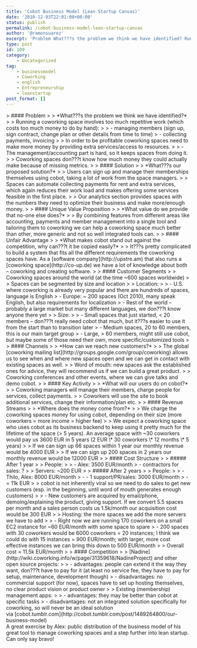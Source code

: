 ```yaml
---
title: 'Cobot Business Model (Lean Startup Canvas)'
date: '2010-12-03T22:01:00+00:00'
status: publish
permalink: /cobot-business-model-lean-startup-canvas
author: '@ramonsuarez'
excerpt: 'Problem What???s the problem we think we have identified? Running a coworking space involves too much repetitive work (which costs too much money to do by hand): managing members (sign up, sign contract, change plan or other details from time to tim...'
type: post
id: 109
category:
    - Uncategorized
tag:
    - businessmodel
    - Coworking
    - english
    - Entrepreneurship
    - leanstartup
post_format: []
---
```

<div class="posterous_bookmarklet_entry">> #### Problem
> 
> *What???s the problem we think we have identified?*
> 
> Running a coworking space involves too much repetitive work (which costs too much money to do by hand):
> 
> - managing members (sign up, sign contract, change plan or other details from time to time)
> - collecting payments, invoicing
> 
> In order to be profitable coworking spaces need to make more money by providing extra services/access to resources.
> 
> - The management/accounting part is hard, so it keeps spaces from doing it.
> 
> Coworking spaces don???t know how much money they could actually make because of missing metrics.
> 
> #### Solution
> 
> *What???s our proposed solution?*
> 
> Users can sign up and manage their memberships themselves using cobot, taking a lot of work from the space managers.
> 
> Spaces can automate collecting payments for rent and extra services, which again reduces their work load and makes offering some services feasible in the first place.
> 
> Our analytics section provides spaces with the numbers they need to optimize their business and make more/enough money.
> 
> #### Unique Value Proposition
> 
> *What value do we provide that no-one else does?*
> 
> By combining features from different areas like accounting, payments and member management into a single tool and tailoring them to coworking we can help a coworking space much better than other, more generic and not so well integrated tools can.
> 
> #### Unfair Advantage
> 
> *What makes cobot stand out against the competition, why can???t it be copied easily?*
> 
> It???s pretty complicated to build a system that fits all the different requirements the coworking spaces have. As a [software company](http://upstre.am) that also runs a [coworking space](http://co-up.de) we have a lot of knowledge about both – coworking and creating software.
> 
> #### Customer Segments
> 
> Coworking spaces around the world (at the time ~600 spaces worldwide)
> 
> Spaces can be segmented by size and location
> 
> Location:
> 
> - U.S. where coworking is already very popular and there are hundreds of spaces, language is English
> - Europe: ~ 200 spaces (Oct 2010), many speak English, but also requirements for localization
> - Rest of the world – probably a large market but many different languages, we don???t know anyone there yet
> 
> Size:
> 
> - Small spaces that just started, &lt; 20 members – don???t really need cobot that much, but it???s easier to use it from the start than to transition later
> - Medium spaces, 20 to 60 members, this is our main target group
> - Large, &gt; 60 members, might still use cobot, but maybe some of those need their own, more specific/customized tools
> 
> #### Channels
> 
> *How can we reach new customers?*
> 
> The global [coworking mailing list](http://groups.google.com/group/coworking) allows us to see when and where new spaces open and we can get in contact with existing spaces as well.
> 
> Word of mouth: new spaces ask the established ones for advice, they will recommend us if we can build a great product.
> 
> Coworking conferences and other events, where we can give talks and demo cobot.
> 
> #### Key Activity
> 
> *What will our users do on cobot?*
> 
> Coworking managers will manage their members, charge people for services, collect payments.
> 
> Coworkers will use the site to book additional services, change their information/plan etc.
> 
> #### Revenue Streams
> 
> *Where does the money come from?*
> 
> We charge the coworking spaces money for using cobot, depending on their size (more coworkers = more income = higher fee)
> 
> We expect a coworking space who uses cobot as its business backend to keep using it pretty much for the lifetime of the space (&gt; 5 years). An average space with ~30 coworkers would pay us 3600 EUR in 5 years (2 EUR \* 30 coworkers \* 12 months \* 5 years)
> 
> If we can sign up 66 spaces within 1 year our monthly revenue would be 4000 EUR
> 
> If we can sign up 200 spaces in 2 years our monthly revenue would be 12000 EUR
> 
> #### Cost Structure
> 
> ##### After 1 year
> 
> People:
> 
> - Alex: 3500 EUR/month
> - contractors for sales: ?
> 
> Servers: ~200 EUR
> 
> ##### After 2 years
> 
> People:
> 
> - Thilo, Alex: 8000 EUR/month
> - - 1 support/PR/sales: 3000 EUR/month
> - = 11k EUR
> 
> cobot is not inherently viral so we need to do sales to get new customers (esp. in the beginning, until word of mouth generates enough customers)
> 
> - New customers are acquired by email/phone, demoing/explaining the product, giving support. If we convert 5.5 spaces per month and a sales person costs us 1.5k/month our acquisition cost would be 300 EUR
> 
> Hosting: the more spaces we add the more servers we have to add
> 
> - Right now we are running 170 coworkers on a small EC2 instance for ~60 EUR/month with some space to spare
> - 200 spaces with 30 coworkers would be 6000 coworkers = 20 instances; I think we could do with 15 instances = 900 EUR/month; with larger, more cost effective instances we can bring this down to 500 EUR/month
> 
> Overall cost = 11.5k EUR/month
> 
> #### Competition
> 
> [Nadine](http://wiki.coworking.info/w/page/31359618/NadineProject) and other open source projects:
> 
> - advantages: people can extend it the way they want, don???t have to pay for it (at least no service fee, they have to pay for setup, maintenance, development though)
> - disadvantages: no commercial support (for now), spaces have to set up hosting themselves, no clear product vision or product owner
> 
> Existing (membership) management apps:
> 
> - advantages: they may be better than cobot at specific tasks
> - disadvantages: not an integrated solution specifically for coworking, so will never be an ideal solution

<div class="posterous_quote_citation">via [cobot.tumblr.com](http://cobot.tumblr.com/post/1489264800/our-business-model)</div>A great exercise by Alex: public distribution of the business model of his great tool to manage coworking spaces and a step further into lean startup. Can only say bravo!

</div>